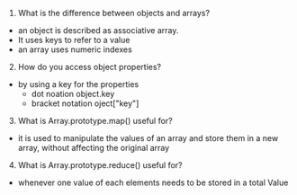 1. What is the difference between objects and arrays?
- an object is described as associative array. 
- It uses keys to refer to a value
- an array uses numeric indexes
2. How do you access object properties?
- by using a key for the properties
  - dot noation object.key
  - bracket notation oject["key"]
3. What is Array.prototype.map() useful for?
- it is used to manipulate the values of an array and store them in a new array, without affecting the original array
4. What is Array.prototype.reduce() useful for?
- whenever one value of each elements needs to be stored in a total Value

